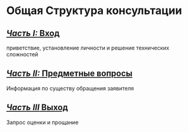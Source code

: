  
  
  
# Общая Структура консультации  
## [*Часть I:* Вход](Универсальные/1.%20Вход.md)  
приветствие, установление личности и решение технических сложностей  
## [*Часть II:* Предметные вопросы](Предметные/Предметные.md)  
Информация по существу обращения заявителя  
## [*Часть III* Выход](3.%20Выход.md)  
Запрос оценки и прощание  
